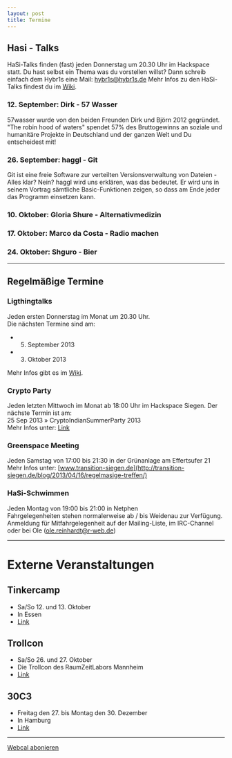 ```yaml
---
layout: post
title: Termine
---
```

## Hasi - Talks
HaSi-Talks finden (fast) jeden Donnerstag um 20.30 Uhr im Hackspace statt.
Du hast selbst ein Thema was du vorstellen willst? Dann schreib einfach dem Hybr1s eine Mail: [hybr1s@hybr1s.de](mailto:hybr1s@hybr1s.de)
Mehr Infos zu den HaSi-Talks findest du im [Wiki](http://hasi.it/wiki/Kategorie:Vortrag). 

### 12. September: Dirk - 57 Wasser 

57wasser wurde von den beiden Freunden Dirk und Björn 2012 gegründet. "The robin hood of waters" spendet 57% des Bruttogewinns an soziale und humanitäre Projekte in Deutschland und der ganzen Welt und Du entscheidest mit! 

### 26. September: haggl - Git

Git ist eine freie Software zur verteilten Versionsverwaltung von Dateien - Alles klar? Nein? haggl wird uns erklären, was das bedeutet. Er wird uns in seinem Vortrag sämtliche Basic-Funktionen zeigen, so dass am Ende jeder das Programm einsetzen kann. 

### 10. Oktober: Gloria Shure - Alternativmedizin

### 17. Oktober: Marco da Costa - Radio machen

### 24. Oktober: Shguro - Bier 

<hr>

## Regelmäßige Termine

### Ligthingtalks

Jeden ersten Donnerstag im Monat um 20.30 Uhr. <br>
Die nächsten Termine sind am: <br>
- 5. September 2013
- 3. Oktober 2013

Mehr Infos gibt es im [Wiki](http://hasi.it/wiki/LightningTalks).


### Crypto Party

Jeden letzten Mittwoch im Monat ab 18:00 Uhr im Hackspace Siegen. 
Der nächste Termin ist am: <br />
25 Sep 2013 » CryptoIndianSummerParty 2013 <br>
Mehr Infos unter: [Link](http://chaostreff-siegen.de/veranstaltungen/cryptoparty/)


### Greenspace Meeting

Jeden Samstag von 17:00 bis 21:30  in der Grünanlage am Effertsufer 21 <br />
Mehr Infos unter: [www.transition-siegen.de](http://transition-siegen.de/blog/2013/04/16/regelmasige-treffen/)


### HaSi-Schwimmen

Jeden Montag von 19:00 bis 21:00 in Netphen  <br>
Fahrgelegenheiten stehen normalerweise ab / bis Weidenau zur Verfügung.  Anmeldung für Mitfahrgelegenheit auf der Mailing-Liste, im IRC-Channel oder bei Ole (ole.reinhardt@r-web.de) 

<hr>

# Externe Veranstaltungen


## Tinkercamp

- Sa/So 12. und 13. Oktober
- In Essen
- [Link](http://www.tinkercamp.de/)



## Trollcon
- Sa/So 26. und 27. Oktober
- Die Trollcon des RaumZeitLabors Mannheim
- [Link](https://wiki.raumzeitlabor.de/wiki/Trollcon/2013)



## 30C3
- Freitag den 27. bis Montag den 30. Dezember
- In Hamburg
- [Link](http://events.ccc.de/category/30c3/)

<hr>

[Webcal abonieren](webcal://p06-calendarws.icloud.com/ca/subscribe/1/UBv-TIGJfFoHvGX1Y3IAW_b_RH1l2kaXsN7A1WWNeRCCJBhheEGTp0MqKpds2EJzUaEwhJoFM9iieG9_M3ygAD2RXJWFgSv4Yr6PYPzVUgA )